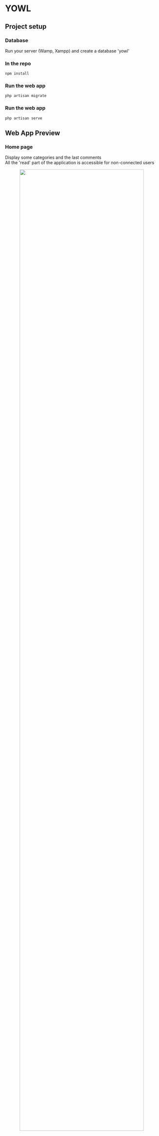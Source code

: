 # YOWL

## Project setup

### Database 

Run your server (Wamp, Xampp) and create a database 'yowl'

### In the repo 
```
npm install
```

### Run the web app 
```
php artisan migrate
```

### Run the web app 
```
php artisan serve
```

## Web App Preview

### Home page

Display some categories and the last comments <br>
All the 'read' part of the application is accessible for non-connected users

<p align="center">
  <img src=".github/yowl_homepage.jpg" width="90%;" />
</p>

### Sign up

Form for inscription 

<p align="center">
  <img src=".github/yowl_signup.jpg" width="90%;" />
</p>

### Sign in

Form for inscription with a search in the data base for the user

<p align="center">
  <img src=".github/yowl_signin.jpg" width="90%;" />
</p>
<p align="center">
  <img src=".github/yowl_signin_wrong.jpg" width="90%;" />
</p>

The user is logged so he can log out now in the navbar

### Profile page

Different if the user connected is an admin or not

<p align="center">
  <img src=".github/yowl_user_page.jpg" width="90%;" />
</p>
<p align="center">
  <img src=".github/yowl_admin_page.jpg" width="90%;" />
</p>

### Update the profile

Form for update user profile 

<p align="center">
  <img src=".github/yowl_update_profile.jpg" width="90%;" />
</p>

### Admin CRUD

Page only accessible for admin users where they can see, create, update, delete anything

<p align="center">
  <img src=".github/yowl_admin_control.jpg" width="90%;" />
</p>

### Update form

Form for update a content 

<p align="center">
  <img src=".github/yowl_update_form.jpg" width="90%;" />
</p>

### Navigation to see the posts

Page where all categories are display 

<p align="center">
  <img src=".github/yowl_categories.jpg" width="90%;" />
</p>

When the user clicks on a category, he is diricted on the subcategories

<p align="center">
  <img src=".github/yowl_subcategories.jpg" width="90%;" />
</p>

And finally posts that are in this subcategory 

<p align="center">
  <img src=".github/yowl_posts.jpg" width="90%;" />
</p>

Page for each post with related comments and if the user is logged, the possibility to comment

<p align="center">
  <img src=".github/yowl_postshow.jpg" width="90%;" />
</p>

### Posting a subject

Firstly the user need to choose the category of his futur post 

<p align="center">
  <img src=".github/yowl_create_post1.jpg" width="90%;" />
</p>

Firstly the user need to choose the category of his futur post 

<p align="center">
  <img src=".github/yowl_create_post1.jpg" width="90%;" />
</p>

And then the form 

<p align="center">
  <img src=".github/yowl_create_post2.jpg" width="90%;" />
</p>
